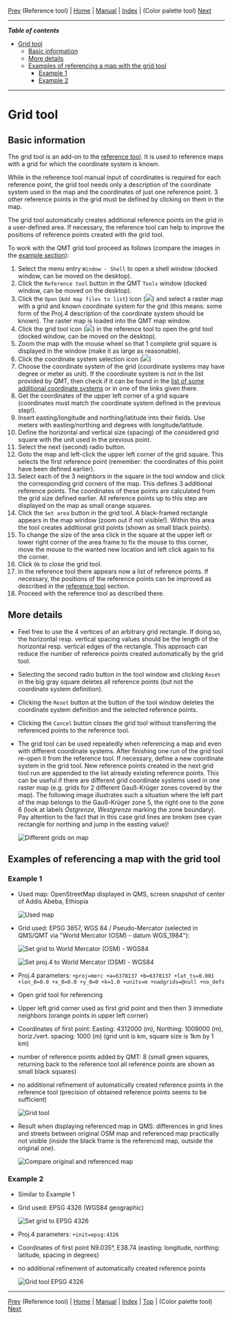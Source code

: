 [Prev](ReferenceTool) (Reference tool) | [Home](QMTHome) | [Manual](QMTDocMain) | [Index](QMTAxAdvIndex) | (Color palette tool) [Next](PaletteTool)
- - -
 
***Table of contents***

* [Grid tool](#grid-tool)
    * [Basic information](#basic-information)
    * [More details](#more-details)
    * [Examples of referencing a map with the grid tool](#examples-of-referencing-a-map-with-the-grid-tool)
        * [Example 1](#example-1)
        * [Example 2](#example-2)

* * * * * * * * * *
 
# Grid tool

## Basic information

The grid tool is an add-on to the [reference tool](ReferenceTool). It is used to reference maps with a grid for which the coordinate system is known.

While in the reference tool manual input of coordinates is required for each reference point, the grid tool needs only a description of the coordinate system
used in the map and the coordinates of just one reference point. 3 other reference points in the grid must be defined by clicking on them in the map.

The grid tool automatically creates additional reference points on the grid in a user-defined area. If necessary, the reference tool can help
to improve the positions of reference points created with the grid tool.

To work with the QMT grid tool proceed as follows (compare the images in the [example section](#examples-of-referencing-a-map-with-the-grid-tool)):

1. Select the menu entry `Window - Shell` to open a shell window (docked window, can be moved on the desktop).
1. Click the `Reference tool` button in the QMT `Tools` window (docked window, can be moved on the desktop).
1. Click the `Open` (`Add map files to list`) icon (![](QMapTool/images/PathBlue.png)) and select a raster map with a grid and known coordinate system for the grid (this means: some
   form of the Proj.4 description of the coordinate system should be known). 
   The raster map is loaded into the QMT map window.
1. Click the grid tool icon (![](QMapTool/images/GridTool.png)) in the reference tool to open the grid tool (docked window, can be moved on the desktop).
1. Zoom the map with the mouse wheel so that 1 complete grid square is displayed in the window (make it as large as reasonable).
1. Click the coordinate system selection icon (![](QMapTool/images/GridWizzard.png))
1. Choose the coordinate system of the grid (coordinate systems may have degree or meter as unit). If the coordinate system is not in the list provided by QMT, then
   check if it can be found in the [list of some additional coordinate systems](EpsgOverview) or in one of the links given there.
1. Get the coordinates of the upper left corner of a grid square (coordinates must match the coordinate system defined in the previous step!).
1. Insert easting/longitude and northing/latitude into their fields. Use meters with easting/northing and degrees with longitude/latitude.
1. Define the horizontal and vertical size (spacing) of the considered grid square with the unit used in the previous point.
1. Select the next (second) radio button.
1. Goto the map and left-click the upper left corner of the grid square. This selects the first reference point (remember: the coordinates of this point 
   have been defined earlier). 
1. Select each of the 3 neighbors in the square in the tool window and click the corresponding grid corners of the map. This defines 3
   additional reference points. The coordinates of these points are calculated from the grid size defined earlier. All reference points up to this step are
   displayed on the map as small orange squares.
1. Click the `Set area` button in the grid tool. A black-framed rectangle appears in the map window (zoom out if not visible!). Within this area
   the tool creates additional grid points (shown as small black points).
1. To change the size of the area click in the square at the upper left or lower right corner of the area frame to fix the mouse to this corner,
   move the mouse to the wanted new location and left click again to fix the corner.
1. Click `Ok` to close the grid tool.
1. In the reference tool there appears now a list of reference points. If necessary, the positions of the reference points can be improved as described in the
   [reference tool](ReferenceTool) section.
1. Proceed with the reference tool as described there.

## More details

* Feel free to use the 4 vertices of an arbitrary grid rectangle. If doing so, the horizontal resp. vertical spacing values should be the length of the horizontal resp. vertical
  edges of the rectangle. This approach can reduce the number of reference points created automatically by the grid tool. 
* Selecting the second radio button in the tool window and clicking `Reset` in the big gray square deletes all reference points (but not the coordinate system definition).
* Clicking the `Reset` button at the button of the tool window deletes the coordinate system definition and the selected reference points.
* Clicking the `Cancel` button closes the grid tool without transferring the referenced points to the reference tool.
* The grid tool can be used repeatedly when referencing a map and even with different coordinate systems. After finishing one run of the grid tool re-open it from
  the reference tool. If necessary, define a new coordinate system in the grid tool. New reference points created in the next grid tool run are appended to the 
  list already existing reference points. This can be useful
  if there are different grid coordinate systems used in one raster map (e.g. grids for 2 different Gauß-Krüger zones covered by the map). The following image 
  illustrates such a situation where the left part of the map belongs to the Gauß-Krüger zone 5, the right one to the zone 6 (look at labels _Ostgrenze, Westgrenze_ marking the
  zone boundary). Pay attention to the fact that in this
  case grid lines are broken (see cyan rectangle for northing and jump in the easting value)!
  
    ![Different grids on map](QMapTool/images/GridChange.jpg "Different grids on 1 map")

## Examples of referencing a map with the grid tool

### Example 1

* Used map: OpenStreetMap displayed in QMS, screen snapshot of center of Addis Abeba, Ethiopia

    ![Used map](QMapTool/images/ETH_Map.jpg "Used map")

* Grid used: EPSG 3857,  WGS 84 / Pseudo-Mercator (selected in QMS/QMT via "World Mercator (OSM) - datum WGS_1984"):

    ![Set grid to World Mercator (OSM) - WGS84](QMapTool/images/ETH_GridSetting.jpg "Set grid to World Mercator (OSM) - WGS84")

    ![Set proj.4 to World Mercator (OSM) - WGS84](QMapTool/images/ETH_GridSetting1.jpg "Set proj.4 to World Mercator (OSM) - WGS84")

* Proj.4 parameters: `+proj=merc +a=6378137 +b=6378137 +lat_ts=0.001 +lon_0=0.0 +x_0=0.0 +y_0=0 +k=1.0 +units=m +nadgrids=@null +no_defs` 
* Open grid tool for referencing
* Upper left grid corner used as first grid point and then then 3 immediate neighbors (orange points in upper left corner)
* Coordinates of first point: Easting: 4312000 (m), Northing: 1009000 (m), horiz./vert. spacing: 1000 (m) (grid unit is km, square size is 1km by 1 km)
* number of reference points added by QMT: 8 (small green squares, returning back to the reference tool all reference points are shown as small black squares)
* no additional refinement of automatically created reference points in the reference tool (precision of obtained reference points seems to be sufficient)

    ![Grid tool](QMapTool/images/ETH_GridTool.jpg "Grid tool")


* Result when displaying referenced map in QMS: differences in grid lines and streets between original OSM map and referenced map practically not visible
  (inside the black frame is the referenced map, outside the original one).

    ![Compare original and referenced map](QMapTool/images/ETH_ReferencedMap.jpg "Compare original and referenced map")
    
### Example 2

* Similar to Example 1
* Grid used: EPSG 4326 (WGS84 geographic)

     ![Set grid to EPSG 4326](QMapTool/images/ETH_ReferenceMap1.jpg "Set grid to EPSG:4326")

* Proj.4 parameters: `+init=epsg:4326`
* Coordinates of first point N9.035°, E38.74 (easting: longitude, northing: latitude, spacing in degrees)
* no additional refinement of automatically created reference points

    ![Grid tool EPSG 4326](QMapTool/images/ETH_GridTool4326.jpg "Grid tool EPSG 4326")
    
- - -
[Prev](ReferenceTool) (Reference tool) | [Home](QMTHome) | [Manual](QMTDocMain) | [Index](QMTAxAdvIndex) | [Top](#) | (Color palette tool) [Next](PaletteTool)
